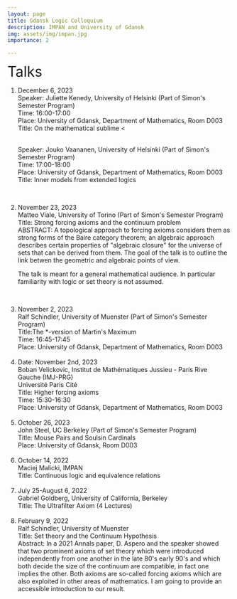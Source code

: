 ```yaml
---
layout: page
title: Gdansk Logic Colloquium
description: IMPAN and University of Gdansk
img: assets/img/impan.jpg
importance: 2

---
```


<font size="+3">Talks</font>

<ol>
  
<li> December 6, 2023<br>
  Speaker: Juliette Kenedy, University of Helsinki (Part of Simon's Semester Program)<br>
  Time: 16:00-17:00<br>
  Place:  University of Gdansk, Department of Mathematics, Room D003<br>
  Title: On the mathematical sublime  <<br><br>
    
 Speaker: Jouko Vaananen,  University of Helsinki (Part of Simon's Semester Program)<br>
  Time: 17:00-18:00<br>
  Place:  University of Gdansk, Department of Mathematics, Room D003 <br>
  Title: Inner models from extended logics </li><br>


<li> November 23, 2023<br>
Matteo Viale, University of Torino (Part of Simon's Semester Program)<br>
Title: Strong forcing axioms and the continuum problem <br>
ABSTRACT: A topological approach to forcing axioms considers them as strong forms of the Baire category theorem; an algebraic approach describes certain properties of "algebraic closure" for the universe of sets that can be derived from them. The goal of the talk is to outline the link betwen the geometric and algebraic points of view. <br>

The talk is meant for a general mathematical audience. In particular familiarity with logic or set theory is not assumed.</li><br>


<li> November 2, 2023<br>
Ralf Schindler, University of Muenster (Part of Simon's Semester Program)<br>
Title:The *-version of Martin's Maximum <br>
Time: 16:45-17:45<br>
Place:  University of Gdansk, Department of Mathematics, Room D003</li><br>

 <li> Date: November 2nd, 2023<br>
  Boban Velickovic, Institut de Mathématiques Jussieu - Paris Rive Gauche (IMJ-PRG)<br>
Université Paris Cité <br>
  Title: Higher forcing axioms <br>
Time: 15:30-16:30<br>
Place:  University of Gdansk, Department of Mathematics, Room D003
 </li><br>

<li> October 26, 2023<br>
John Steel, UC Berkeley (Part of Simon's Semester Program)<br>
  Title: Mouse Pairs and Soulsin Cardinals<br>
  Place: University of Gdansk, Room D003</li><br>


<li> October 14, 2022<br>
Maciej Malicki, IMPAN <br>
  Title: Continuous logic and equivalence relations</li><br>

<li>July 25-August 6, 2022<br>
Gabriel Goldberg, University of California, Berkeley<br>
Title: The Ultrafilter Axiom (4 Lectures)</li><br>

<li>February 9, 2022 <br>
Ralf Schindler, University of Muenster<br>
Title: Set theory and the Continuum Hypothesis<br>
Abstract: In a 2021 Annals paper, D. Aspero and the speaker showed that two prominent axioms of set theory which were introduced independently 
from one another in the late 80's early 90's and which both decide the size of the continuum are compatible, in fact one implies the other.
Both axioms are so-called forcing axioms which are also exploited in other areas of mathematics. I am going to provide an accessible
introduction to our result.</li>
  </ol>
